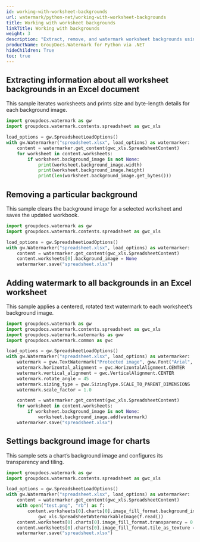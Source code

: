 ```yaml
---
id: working-with-worksheet-backgrounds
url: watermark/python-net/working-with-worksheet-backgrounds
title: Working with worksheet backgrounds
linkTitle: Working with backgrounds
weight: 3
description: "Extract, remove, and watermark worksheet backgrounds using Python via .NET."
productName: GroupDocs.Watermark for Python via .NET
hideChildren: True
toc: true
---
```


## Extracting information about all worksheet backgrounds in an Excel document
This sample iterates worksheets and prints size and byte-length details for each background image.

```python
import groupdocs.watermark as gw
import groupdocs.watermark.contents.spreadsheet as gwc_xls

load_options = gw.SpreadsheetLoadOptions()
with gw.Watermarker("spreadsheet.xlsx", load_options) as watermarker:
    content = watermarker.get_content(gwc_xls.SpreadsheetContent)
    for worksheet in content.worksheets:
        if worksheet.background_image is not None:
            print(worksheet.background_image.width)
            print(worksheet.background_image.height)
            print(len(worksheet.background_image.get_bytes()))
```

## Removing a particular background
This sample clears the background image for a selected worksheet and saves the updated workbook.

```python
import groupdocs.watermark as gw
import groupdocs.watermark.contents.spreadsheet as gwc_xls

load_options = gw.SpreadsheetLoadOptions()
with gw.Watermarker("spreadsheet.xlsx", load_options) as watermarker:
    content = watermarker.get_content(gwc_xls.SpreadsheetContent)
    content.worksheets[0].background_image = None
    watermarker.save("spreadsheet.xlsx")
```

## Adding watermark to all backgrounds in an Excel worksheet
This sample applies a centered, rotated text watermark to each worksheet’s background image.

```python
import groupdocs.watermark as gw
import groupdocs.watermark.contents.spreadsheet as gwc_xls
import groupdocs.watermark.watermarks as gww
import groupdocs.watermark.common as gwc

load_options = gw.SpreadsheetLoadOptions()
with gw.Watermarker("spreadsheet.xlsx", load_options) as watermarker:
    watermark = gww.TextWatermark("Protected image", gww.Font("Arial", 8.0))
    watermark.horizontal_alignment = gwc.HorizontalAlignment.CENTER
    watermark.vertical_alignment = gwc.VerticalAlignment.CENTER
    watermark.rotate_angle = 45
    watermark.sizing_type = gww.SizingType.SCALE_TO_PARENT_DIMENSIONS
    watermark.scale_factor = 1.0

    content = watermarker.get_content(gwc_xls.SpreadsheetContent)
    for worksheet in content.worksheets:
        if worksheet.background_image is not None:
            worksheet.background_image.add(watermark)
    watermarker.save("spreadsheet.xlsx")
```

## Settings background image for charts
This sample sets a chart’s background image and configures its transparency and tiling.

```python
import groupdocs.watermark as gw
import groupdocs.watermark.contents.spreadsheet as gwc_xls

load_options = gw.SpreadsheetLoadOptions()
with gw.Watermarker("spreadsheet.xlsx", load_options) as watermarker:
    content = watermarker.get_content(gwc_xls.SpreadsheetContent)
    with open("test.png", "rb") as f:
        content.worksheets[0].charts[0].image_fill_format.background_image = \
            gwc_xls.SpreadsheetWatermarkableImage(f.read())
    content.worksheets[0].charts[0].image_fill_format.transparency = 0.5
    content.worksheets[0].charts[0].image_fill_format.tile_as_texture = True
    watermarker.save("spreadsheet.xlsx")
```


